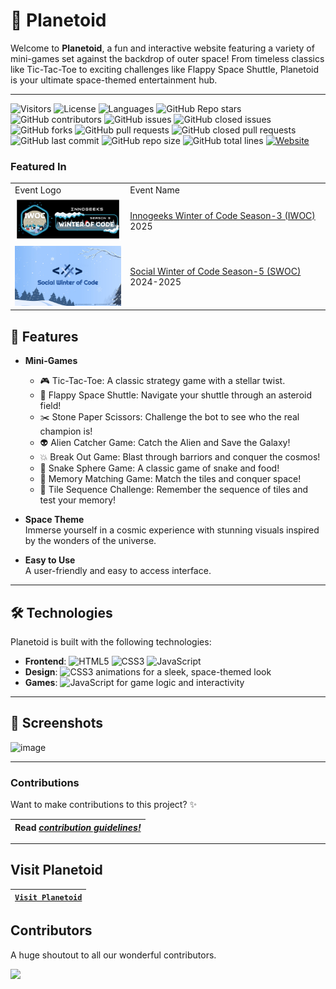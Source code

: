 # 🌌 Planetoid  

Welcome to **Planetoid**, a fun and interactive website featuring a variety of mini-games set against the backdrop of outer space! From timeless classics like Tic-Tac-Toe to exciting challenges like Flappy Space Shuttle, Planetoid is your ultimate space-themed entertainment hub.  

---
![Visitors](https://api.visitorbadge.io/api/visitors?path=garvitnegi172%2planetoid%20&countColor=%23263759&style=flat&initial=5767)
  ![License](https://img.shields.io/badge/License-MIT-4e3eb5)
  ![Languages](https://img.shields.io/github/languages/count/garvitnegi17/planetoid?color=20B2AA)
  ![GitHub Repo stars](https://img.shields.io/github/stars/garvitnegi17/planetoid)
  ![GitHub contributors](https://img.shields.io/github/contributors/garvitnegi17/planetoid)
  ![GitHub issues](https://img.shields.io/github/issues/garvitnegi17/planetoid)
  ![GitHub closed issues](https://img.shields.io/github/issues-closed-raw/garvitnegi17/planetoid)
  ![GitHub forks](https://img.shields.io/github/forks/garvitnegi17/planetoid)
  ![GitHub pull requests](https://img.shields.io/github/issues-pr/garvitnegi17/planetoid)
  ![GitHub closed pull requests](https://img.shields.io/github/issues-pr-closed/garvitnegi17/planetoid)
  ![GitHub last commit](https://img.shields.io/github/last-commit/garvitnegi17/planetoid)
  ![GitHub repo size](https://img.shields.io/github/repo-size/garvitnegi17/planetoid)
  ![GitHub total lines](https://sloc.xyz/github/garvitnegi17/planetoid)
  <a href="https://planetoid-games.netlify.app/"><img alt="Website" src="https://img.shields.io/website?url=https%3A%2F%2Fplanetoid-games.netlify.app%2F&up_message=awake&up_color=%2300d18f&down_message=asleep&down_color=red&style=flat">
</a>

### Featured In

<table>
<te>
      <td>Event Logo</td>
      <td>Event Name</td>
</tr>
  <tr>
        <td><img src="images/iwoc.png" width="200" height="auto" loading="lazy" alt="SWOC"/></td>
        <td><a href="https://innogeeks.in/">Innogeeks Winter of Code Season-3 (IWOC) </a>2025</td>
    </tr>
<tr>
        <td><img src="images/swoc.jpeg" width="200" height="auto" loading="lazy" alt="SWOC"/></td>
        <td><a href="https://www.socialwinterofcode.com/">Social Winter of Code Season-5 (SWOC) </a>2024-2025</td>
    </tr>
</table>

## 🚀 Features  

- **Mini-Games**  
  - 🎮 Tic-Tac-Toe: A classic strategy game with a stellar twist.  
  - 🚀 Flappy Space Shuttle: Navigate your shuttle through an asteroid field!
  - ✂️ Stone Paper Scissors: Challenge the bot to see who the real champion is!
  - 👽 Alien Catcher Game: Catch the Alien and Save the Galaxy!
  - 💥 Break Out Game: Blast through barriors and conquer the cosmos!
  - 🐍 Snake Sphere Game: A classic game of snake and food!
  - 🧐 Memory Matching Game: Match the tiles and conquer space!
  - 🧠 Tile Sequence Challenge: Remember the sequence of tiles and test your memory!

- **Space Theme**  
  Immerse yourself in a cosmic experience with stunning visuals inspired by the wonders of the universe.  

- **Easy to Use**  
  A user-friendly and easy to access interface.
  
---

## 🛠️ Technologies  

Planetoid is built with the following technologies:  
- **Frontend**: ![HTML5](https://img.shields.io/badge/HTML5-E34F26?style=flat&logo=html5&logoColor=white)  ![CSS3](https://img.shields.io/badge/CSS3-1572B6?style=flat&logo=css3&logoColor=white) ![JavaScript](https://img.shields.io/badge/JavaScript-323330?style=flat&logo=javascript&logoColor=F7DF1E)
- **Design**:   ![CSS3](https://img.shields.io/badge/CSS3-1572B6?style=flat&logo=css3&logoColor=white) animations for a sleek, space-themed look  
- **Games**: ![JavaScript](https://img.shields.io/badge/JavaScript-323330?style=flat&logo=javascript&logoColor=F7DF1E)  for game logic and interactivity  

---

## 📸 Screenshots  

![image](https://github.com/user-attachments/assets/1725b513-6690-46df-b6a5-11e29bbfdd8c)

---

### Contributions

Want to make contributions to this project? ✨

| **Read _[contribution guidelines!](documentation/contributing.md)_** |
|-|

---

## Visit Planetoid

| [`Visit Planetoid`](https://planetoid-games.netlify.app/) |
|-|

## Contributors
 A huge shoutout to all our wonderful contributors. 

<a href="https://github.com/garvitnegi17/planetoid/graphs/contributors"> 
  <img src="https://contrib.rocks/image?repo=garvitnegi17/planetoid" />
</a>
